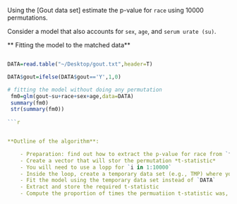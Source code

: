 
Using the [Gout data set] estimate the p-value for `race` using 10000 permutations.

Consider a model that also accounts for `sex`, `age`, and `serum urate (su)`.


** Fitting the model to the matched data**

```r

DATA=read.table("~/Desktop/gout.txt",header=T)

DATA$gout=ifelse(DATA$gout=='Y',1,0)

# fitting the model without doing any permutation
 fm0=glm(gout~su+race+sex+age,data=DATA)
 summary(fm0)
 str(summary(fm0))
 
```r


**Outline of the algorithm**:

	- Preparation: find out how to extract the p-value for race from `fm0` (see code above)
	- Create a vector that will stor the permutation *t-statistic*
	- You will need to use a lopp for `i in 1:10000`
    - Inside the loop, create a temporary data set (e.g., TMP) where you permute only the column corresponding to `race`
    - Fit the model using the temporary data set instead of `DATA`
    - Extract and store the required t-statistic
	- Compute the proportion of times the permuatiion t-statistic was, in absolute, value greater or equal than the one in `fm0` (also in absolute value).
	
	

